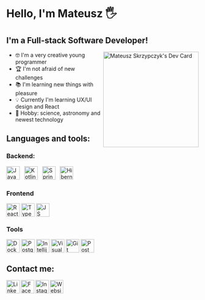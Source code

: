 <h1>Hello, I'm Mateusz 🖐</h1>
<div align="left">
    <h2>I'm a Full-stack Software Developer!</h2>
        <a href="https://app.daily.dev/Fellway">
        <img align="right" src="https://api.daily.dev/devcards/e4e6ae60c15f4dbe93e43ace71e3c45d.png?r=giq" width="250" alt="Mateusz Skrzypczyk's Dev Card"/>
    </a>
    <ul>
        <li>🤓 I'm a very creative young programmer</li>
        <li>🏆 I'm not afraid of new challenges</li>
        <li>📚 I'm learning new things with pleasure</li>
        <li>💡 Currently I'm learning UX/UI design and React</li>
        <li>🚀 Hobby: science, astronomy and newest technology</li>
    </ul>
    <h2>Languages and tools:</h2>
    <h3>Backend:</h3>
    <div>
        <img alt="Java" width="35px" src="https://cdn.freebiesupply.com/logos/large/2x/java-14-logo-png-transparent.png" />
        &nbsp;
        <img alt="Kotlin" width="35px" src="https://upload.wikimedia.org/wikipedia/commons/thumb/0/06/Kotlin_Icon.svg/1200px-Kotlin_Icon.svg.png" />
        &nbsp;
        <img alt="Spring" width="35px" src="https://cdn.worldvectorlogo.com/logos/spring-3.svg" />
        &nbsp;
        <img alt="Hibernate" width="35px" src="https://cdn.worldvectorlogo.com/logos/hibernate.svg" />
    </div>
    <h3>Frontend</h3>
    <div style="display:flex">
    <img alt="React" width="35px" src="https://upload.wikimedia.org/wikipedia/commons/thumb/4/47/React.svg/1200px-React.svg.png"/>
    &nbsp;
    <img alt="TypeScript" width="35px" src="https://cdn.iconscout.com/icon/free/png-256/typescript-1174965.png"/>
    &nbsp;
    <img alt="JS" width="35px" src="https://upload.wikimedia.org/wikipedia/commons/thumb/9/99/Unofficial_JavaScript_logo_2.svg/1024px-Unofficial_JavaScript_logo_2.svg.png" />
    </div>
    <h3>Tools</h3>
    <div style="display:flex">
    <img alt="Docker" width="35px" src="https://icon-library.com/images/social_media_social_media_logo_docker-512.png"/>
    &nbsp;
    <img alt="PostgreSQL" width="35px" src="https://cdn.iconscout.com/icon/free/png-512/postgresql-226047.png" />
    &nbsp;
    <img alt="Intellij" width="35px" src="https://images-wixmp-ed30a86b8c4ca887773594c2.wixmp.com/f/9b5e7dcc-db45-4acb-8078-4f1e40191fe1/dbfye6x-ee5cf816-da93-4428-8cc6-e388e0b45136.png?token=eyJ0eXAiOiJKV1QiLCJhbGciOiJIUzI1NiJ9.eyJzdWIiOiJ1cm46YXBwOiIsImlzcyI6InVybjphcHA6Iiwib2JqIjpbW3sicGF0aCI6IlwvZlwvOWI1ZTdkY2MtZGI0NS00YWNiLTgwNzgtNGYxZTQwMTkxZmUxXC9kYmZ5ZTZ4LWVlNWNmODE2LWRhOTMtNDQyOC04Y2M2LWUzODhlMGI0NTEzNi5wbmcifV1dLCJhdWQiOlsidXJuOnNlcnZpY2U6ZmlsZS5kb3dubG9hZCJdfQ._0zGB33NIE1jhC583GLDwygXr5jsMVwfCaEtBWtWNt0" />
    &nbsp;
    <img alt="Visual Studio Code" width="35px" src="https://cdn.worldvectorlogo.com/logos/visual-studio-code-1.svg" />
    &nbsp;
    <img alt="Git" width="35px" src="https://upload.wikimedia.org/wikipedia/commons/thumb/3/3f/Git_icon.svg/768px-Git_icon.svg.png"/>
    &nbsp;
    <img alt="Postman" width="35px" src="https://user-images.githubusercontent.com/7853266/44114706-9c72dd08-9fd1-11e8-8d9d-6d9d651c75ad.png" />
    </div>
</div>
<h2>Contact me:</h2>
<a href="https://www.linkedin.com/in/mateusz-skrzypczyk/">
<img align="left" alt="LinkedIn" width="35px" src="https://cdn.freebiesupply.com/logos/large/2x/linkedin-icon-logo-png-transparent.png" />
</a>
&nbsp;
<a href="https://www.facebook.com/mateusz.skrzypczyk.9">
<img align="left" alt="Facebook" width="35px" src="https://www.edigitalagency.com.au/wp-content/uploads/Facebook-logo-blue-circle-large-transparent-png.png" />
</a>
&nbsp;
<a href="https://www.instagram.com/_matt.dev">
<img align="left" alt="Instagram" width="35px" src="https://upload.wikimedia.org/wikipedia/commons/thumb/e/e7/Instagram_logo_2016.svg/768px-Instagram_logo_2016.svg.png" />
</a>

<a href="https://www.mskrzypczyk.dev">
<img align="left" alt="Website" width="35px" src="https://www.freeiconspng.com/thumbs/website-icon/website-icon-11.png" />
</a>

